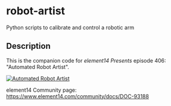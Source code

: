 # robot-artist
Python scripts to calibrate and control a robotic arm

## Description
This is the companion code for *element14 Presents* episode 406: "Automated Robot Artist".

[![Automated Robot Artist](https://img.youtube.com/vi/UOQ81Ldy2yA/0.jpg)](https://www.youtube.com/watch?v=UOQ81Ldy2yA)
 
element14 Community page:
https://www.element14.com/community/docs/DOC-93188
